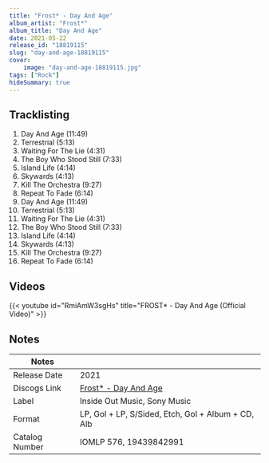 ```yaml
---
title: "Frost* - Day And Age"
album_artist: "Frost*"
album_title: "Day And Age"
date: 2021-05-22
release_id: "18819115"
slug: "day-and-age-18819115"
cover:
    image: "day-and-age-18819115.jpg"
tags: ["Rock"]
hideSummary: true
---
```


## Tracklisting
1. Day And Age  (11:49)
2. Terrestrial  (5:13)
3. Waiting For The Lie (4:31)
4. The Boy Who Stood Still (7:33)
5. Island Life (4:14)
6. Skywards (4:13)
7. Kill The Orchestra  (9:27)
8. Repeat To Fade (6:14)
9. Day And Age (11:49)
10. Terrestrial (5:13)
11. Waiting For The Lie (4:31)
12. The Boy Who Stood Still (7:33)
13. Island Life (4:14)
14. Skywards (4:13)
15. Kill The Orchestra (9:27)
16. Repeat To Fade (6:14)

## Videos
{{< youtube id="RmiAmW3sgHs" title="FROST* - Day And Age (Official Video)" >}}

## Notes

| Notes          |             |
| ---------------| ----------- |
| Release Date   | 2021 |
| Discogs Link   | [Frost* - Day And Age](https://www.discogs.com/release/18819115) |
| Label          | Inside Out Music, Sony Music |
| Format         | LP, Gol + LP, S/Sided, Etch, Gol + Album + CD, Alb |
| Catalog Number | IOMLP 576, 19439842991 |

